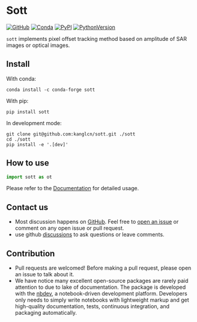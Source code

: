 Sott
================

<!-- WARNING: THIS FILE WAS AUTOGENERATED! DO NOT EDIT! -->
<!-- Note, when copy image url, manually set the image suffix as svg because pandoc set the default image format as png -->

[![GitHub](https://img.shields.io/github/license/kanglcn/sott.svg?color=g)](https://github.com/kanglcn/sott/blob/main/LICENSE)
[![Conda](https://img.shields.io/conda/v/conda-forge/sott.svg)](https://anaconda.org/conda-forge/sott)
[![PyPI](https://img.shields.io/pypi/v/sott.svg)](https://pypi.org/project/sott/)
[![PythonVersion](https://img.shields.io/pypi/pyversions/sott.svg?color=blue)](https://pypi.org/project/sott/)

`sott` implements pixel offset tracking method based on amplitude of SAR
images or optical images.

## Install

With conda:

    conda install -c conda-forge sott

With pip:

    pip install sott

In development mode:

    git clone git@github.com:kanglcn/sott.git ./sott
    cd ./sott
    pip install -e '.[dev]'

## How to use

``` python
import sott as ot
```

Please refer to the [Documentation](https://kanglcn.github.io/sott) for
detailed usage.

## Contact us

- Most discussion happens on [GitHub](https://github.com/kanglcn/sott).
  Feel free to [open an
  issue](https://github.com/kanglcn/sott/issues/new) or comment on any
  open issue or pull request.
- use github [discussions](https://github.com/kanglcn/sott/discussions)
  to ask questions or leave comments.

## Contribution

- Pull requests are welcomed! Before making a pull request, please open
  an issue to talk about it.
- We have notice many excellent open-source packages are rarely paid
  attention to due to lake of documentation. The package is developed
  with the [nbdev](https://nbdev.fast.ai/), a notebook-driven
  development platform. Developers only needs to simply write notebooks
  with lightweight markup and get high-quality documentation, tests,
  continuous integration, and packaging automatically.
